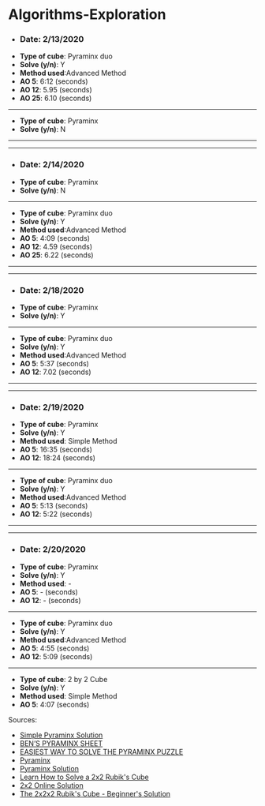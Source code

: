 # Algorithms-Exploration
* <h3>Date: 2/13/2020
* **Type of cube**: Pyraminx duo
* **Solve (y/n)**: Y
* **Method used**:Advanced Method
* **AO 5**: 6:12 (seconds)
* **AO 12**: 5.95 (seconds)
* **AO 25**: 6.10 (seconds)
------------------
* **Type of cube**: Pyraminx
* **Solve (y/n)**: N
-----------------------------------
------------------------
* <h3>Date: 2/14/2020
* **Type of cube**: Pyraminx 
* **Solve (y/n)**: N
---------------------------
* **Type of cube**: Pyraminx duo
* **Solve (y/n)**: Y
* **Method used**:Advanced Method
* **AO 5**: 4:09 (seconds)
* **AO 12**: 4.59 (seconds)
* **AO 25**: 6.22 (seconds)
---------------------------------------
------------------------------
* <h3>Date: 2/18/2020
* **Type of cube**: Pyraminx 
* **Solve (y/n)**: Y
---------------------------------
* **Type of cube**: Pyraminx duo
* **Solve (y/n)**: Y
* **Method used**:Advanced Method
* **AO 5**: 5:37 (seconds)
* **AO 12**: 7.02 (seconds)

--------------------------------
-------------------------------
* <h3>Date: 2/19/2020
* **Type of cube**: Pyraminx 
* **Solve (y/n)**: Y
* **Method used**: Simple Method 
* **AO 5**: 16:35 (seconds)
* **AO 12**: 18:24 (seconds)

--------------------------------
* **Type of cube**: Pyraminx duo
* **Solve (y/n)**: Y
* **Method used**:Advanced Method
* **AO 5**: 5:13 (seconds)
* **AO 12**: 5:22 (seconds)
----------------------------
--------------------
* <h3>Date: 2/20/2020
* **Type of cube**: Pyraminx 
* **Solve (y/n)**: Y
* **Method used**: -
* **AO 5**: - (seconds)
* **AO 12**: - (seconds)
--------------------------------
* **Type of cube**: Pyraminx duo
* **Solve (y/n)**: Y
* **Method used**:Advanced Method
* **AO 5**: 4:55 (seconds)
* **AO 12**: 5:09 (seconds)
-----------------
 * **Type of cube**: 2 by 2 Cube
* **Solve (y/n)**: Y
* **Method used**: Simple Method
* **AO 5**: 4:07 (seconds)

Sources:
* <a href="https://www.cs.brandeis.edu/~storer/JimPuzzles/RUBIK/Pyraminx/PyraminxSolutionDRB.pdf">Simple Pyraminx Solution</a>
* <a href="https://solve-that-cube.weebly.com/uploads/8/6/6/0/86607378/bens_pyraminx_sheet.pdf">BEN’S PYRAMINX SHEET</a>
* <a href="https://www.youtube.com/watch?v=2H0FUvaaUsI">EASIEST WAY TO SOLVE THE PYRAMINX PUZZLE</a>
* <a href="https://ruwix.com/twisty-puzzles/pyraminx-triangle-rubiks-cube/">Pyraminx</a>
* <a href="https://nerdparadise.com/puzzles/pyraminx">Pyraminx Solution</a>
* <a href="https://www.youtube.com/watch?v=GANnG5a19kg">Learn How to Solve a 2x2 Rubik's Cube</a>
* <a href="https://www.youcandothecube.com/solve-it/2-x-2-solution">2x2 Online Solution</a>
* <a href="https://ruwix.com/twisty-puzzles/2x2x2-rubiks-cube-pocket/">The 2x2x2 Rubik's Cube - Beginner's Solution</a>
  

